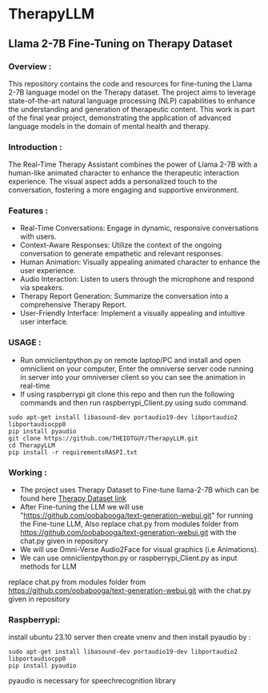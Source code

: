 # TherapyLLM
## Llama 2-7B Fine-Tuning on Therapy Dataset

### Overview :

This repository contains the code and resources for fine-tuning the Llama 2-7B language model on the Therapy dataset. The project aims to leverage state-of-the-art natural language processing (NLP) capabilities to enhance the understanding and generation of therapeutic content. This work is part of the final year project, demonstrating the application of advanced language models in the domain of mental health and therapy.

### Introduction :

The Real-Time Therapy Assistant combines the power of Llama 2-7B with a human-like animated character to enhance the therapeutic interaction experience. The visual aspect adds a personalized touch to the conversation, fostering a more engaging and supportive environment.

### Features :
* Real-Time Conversations: Engage in dynamic, responsive conversations with users.
* Context-Aware Responses: Utilize the context of the ongoing conversation to generate empathetic and relevant responses.
* Human Animation: Visually appealing animated character to enhance the user experience.
* Audio Interaction: Listen to users through the microphone and respond via speakers.
* Therapy Report Generation: Summarize the conversation into a comprehensive Therapy Report.
* User-Friendly Interface: Implement a visually appealing and intuitive user interface.

### USAGE :
* Run omniclientpython.py on remote laptop/PC and install and open omniclient on your computer, Enter the omniverse server code running in server into your omniverser client so you can see the animation in real-time
* If using raspberrypi git clone this repo and then run the following commands and then run raspberrypi_Client.py using sudo command.
```
sudo apt-get install libasound-dev portaudio19-dev libportaudio2 libportaudiocpp0
pip install pyaudio
git clone https://github.com/THEIOTGUY/TherapyLLM.git
cd TherapyLLM
pip install -r requirementsRASPI.txt
```

### Working :
* The project uses Therapy Dataset to Fine-tune llama-2-7B which can be found here  [Therapy Dataset link](https://huggingface.co/datasets/Ayush2312/Therapydataset_formatted)
* After Fine-tuning the LLM we will use "https://github.com/oobabooga/text-generation-webui.git" for running the Fine-tune LLM, Also replace chat.py from modules folder from https://github.com/oobabooga/text-generation-webui.git with the chat.py given in repository
* We will use Omni-Verse Audio2Face for visual graphics (i.e Animations).
* We can use omniclientpython.py or raspberrypi_Client.py as input methods for LLM









replace chat.py from modules folder from https://github.com/oobabooga/text-generation-webui.git with the chat.py given in repository

### Raspberrypi:
install ubuntu 23.10 server then create vnenv and then install pyaudio by : 
```
sudo apt-get install libasound-dev portaudio19-dev libportaudio2 libportaudiocpp0
pip install pyaudio
```
pyaudio is necessary for speechrecognition library
